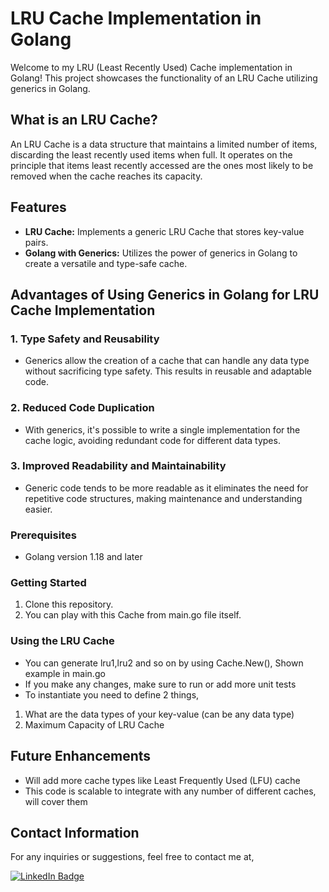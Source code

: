 # LRU Cache Implementation in Golang

Welcome to my LRU (Least Recently Used) Cache implementation in Golang! This project showcases the functionality of an LRU Cache utilizing generics in Golang.

## What is an LRU Cache?

An LRU Cache is a data structure that maintains a limited number of items, discarding the least recently used items when full. It operates on the principle that items least recently accessed are the ones most likely to be removed when the cache reaches its capacity.

## Features

- **LRU Cache:** Implements a generic LRU Cache that stores key-value pairs.
- **Golang with Generics:** Utilizes the power of generics in Golang to create a versatile and type-safe cache.

## Advantages of Using Generics in Golang for LRU Cache Implementation

### 1. Type Safety and Reusability

- Generics allow the creation of a cache that can handle any data type without sacrificing type safety. This results in reusable and adaptable code.

### 2. Reduced Code Duplication

- With generics, it's possible to write a single implementation for the cache logic, avoiding redundant code for different data types.

### 3. Improved Readability and Maintainability

- Generic code tends to be more readable as it eliminates the need for repetitive code structures, making maintenance and understanding easier.

### Prerequisites

- Golang version 1.18 and later

### Getting Started

1. Clone this repository.
2. You can play with this Cache from main.go file itself.

### Using the LRU Cache
- You can generate lru1,lru2 and so on by using Cache.New(), Shown example in main.go
- If you make any changes, make sure to run or add more unit tests
- To instantiate you need to define 2 things,
1) What are the data types of your key-value (can be any data type)
2) Maximum Capacity of LRU Cache


## Future Enhancements

- Will add more cache types like Least Frequently Used (LFU) cache
- This code is scalable to integrate with any number of different caches, will cover them


## Contact Information

For any inquiries or suggestions, feel free to contact me at,

<div id="badges">
  <a href="https://www.linkedin.com/in/prathmeshpatil64/">
    <img src="https://img.shields.io/badge/LinkedIn-blue?style=for-the-badge&logo=linkedin&logoColor=white" alt="LinkedIn Badge"/>
  </a>
</div>
